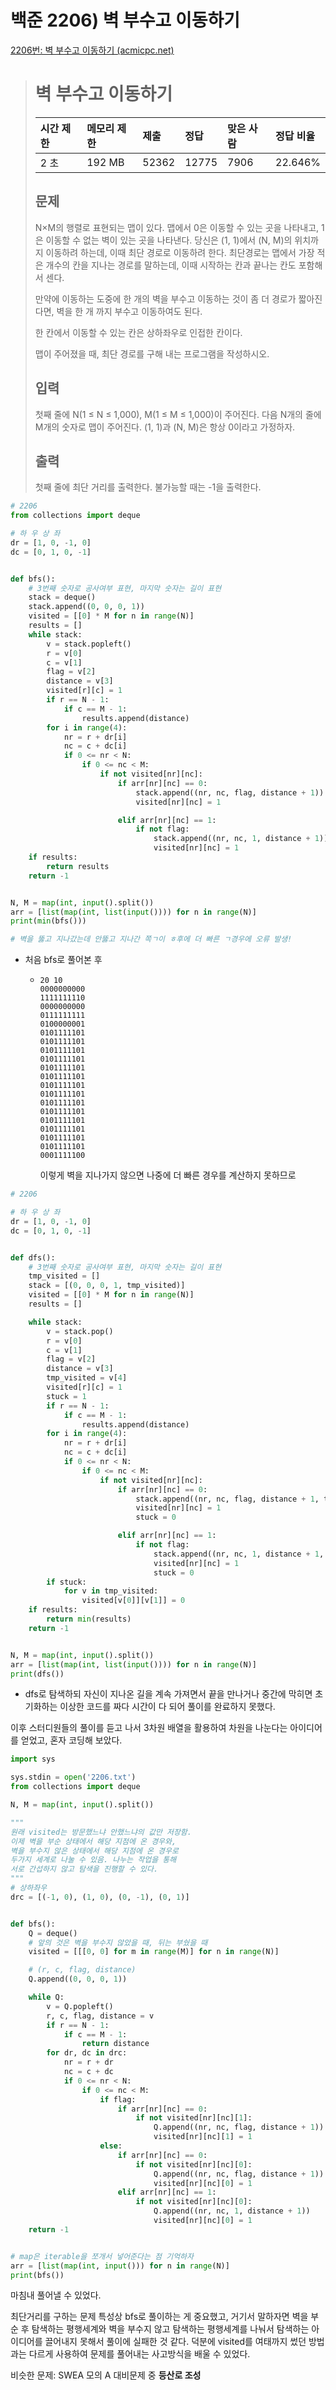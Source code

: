 # 백준 2206) 벽 부수고 이동하기 

[2206번: 벽 부수고 이동하기 (acmicpc.net)](https://www.acmicpc.net/problem/2206)

> # 벽 부수고 이동하기
>
> | 시간 제한 | 메모리 제한 | 제출  | 정답  | 맞은 사람 | 정답 비율 |
> | :-------- | :---------- | :---- | :---- | :-------- | :-------- |
> | 2 초      | 192 MB      | 52362 | 12775 | 7906      | 22.646%   |
>
> ## 문제
>
> N×M의 행렬로 표현되는 맵이 있다. 맵에서 0은 이동할 수 있는 곳을 나타내고, 1은 이동할 수 없는 벽이 있는 곳을 나타낸다. 당신은 (1, 1)에서 (N, M)의 위치까지 이동하려 하는데, 이때 최단 경로로 이동하려 한다. 최단경로는 맵에서 가장 적은 개수의 칸을 지나는 경로를 말하는데, 이때 시작하는 칸과 끝나는 칸도 포함해서 센다.
>
> 만약에 이동하는 도중에 한 개의 벽을 부수고 이동하는 것이 좀 더 경로가 짧아진다면, 벽을 한 개 까지 부수고 이동하여도 된다.
>
> 한 칸에서 이동할 수 있는 칸은 상하좌우로 인접한 칸이다.
>
> 맵이 주어졌을 때, 최단 경로를 구해 내는 프로그램을 작성하시오.
>
> ## 입력
>
> 첫째 줄에 N(1 ≤ N ≤ 1,000), M(1 ≤ M ≤ 1,000)이 주어진다. 다음 N개의 줄에 M개의 숫자로 맵이 주어진다. (1, 1)과 (N, M)은 항상 0이라고 가정하자.
>
> ## 출력
>
> 첫째 줄에 최단 거리를 출력한다. 불가능할 때는 -1을 출력한다.



```python
# 2206
from collections import deque

# 하 우 상 좌
dr = [1, 0, -1, 0]
dc = [0, 1, 0, -1]


def bfs():
    # 3번째 숫자로 공사여부 표현, 마지막 숫자는 길이 표현
    stack = deque()
    stack.append((0, 0, 0, 1))
    visited = [[0] * M for n in range(N)]
    results = []
    while stack:
        v = stack.popleft()
        r = v[0]
        c = v[1]
        flag = v[2]
        distance = v[3]
        visited[r][c] = 1
        if r == N - 1:
            if c == M - 1:
                results.append(distance)
        for i in range(4):
            nr = r + dr[i]
            nc = c + dc[i]
            if 0 <= nr < N:
                if 0 <= nc < M:
                    if not visited[nr][nc]:
                        if arr[nr][nc] == 0:
                            stack.append((nr, nc, flag, distance + 1))
                            visited[nr][nc] = 1

                        elif arr[nr][nc] == 1:
                            if not flag:
                                stack.append((nr, nc, 1, distance + 1))
                                visited[nr][nc] = 1
    if results:
        return results
    return -1


N, M = map(int, input().split())
arr = [list(map(int, list(input()))) for n in range(N)]
print(min(bfs()))

# 벽을 뚫고 지나갔는데 안뚫고 지나간 쪽ㄱ이 ㅎ후에 더 빠른 ㄱ경우에 오류 발생!
```

- 처음 bfs로 풀어본 후 

  - ```
    20 10
    0000000000
    1111111110
    0000000000
    0111111111
    0100000001
    0101111101
    0101111101
    0101111101
    0101111101
    0101111101
    0101111101
    0101111101
    0101111101
    0101111101
    0101111101
    0101111101
    0101111101
    0101111101
    0101111101
    0001111100
    ```

    이렇게 벽을 지나가지 않으면 나중에 더 빠른 경우를 계산하지 못하므로



``` python
# 2206

# 하 우 상 좌
dr = [1, 0, -1, 0]
dc = [0, 1, 0, -1]


def dfs():
    # 3번째 숫자로 공사여부 표현, 마지막 숫자는 길이 표현
    tmp_visited = []
    stack = [(0, 0, 0, 1, tmp_visited)]
    visited = [[0] * M for n in range(N)]
    results = []

    while stack:
        v = stack.pop()
        r = v[0]
        c = v[1]
        flag = v[2]
        distance = v[3]
        tmp_visited = v[4]
        visited[r][c] = 1
        stuck = 1
        if r == N - 1:
            if c == M - 1:
                results.append(distance)
        for i in range(4):
            nr = r + dr[i]
            nc = c + dc[i]
            if 0 <= nr < N:
                if 0 <= nc < M:
                    if not visited[nr][nc]:
                        if arr[nr][nc] == 0:
                            stack.append((nr, nc, flag, distance + 1, tmp_visited + [(nr, nc)]))
                            visited[nr][nc] = 1
                            stuck = 0

                        elif arr[nr][nc] == 1:
                            if not flag:
                                stack.append((nr, nc, 1, distance + 1, tmp_visited + [(nr, nc)]))
                                visited[nr][nc] = 1
                                stuck = 0
        if stuck:
            for v in tmp_visited:
                visited[v[0]][v[1]] = 0
    if results:
        return min(results)
    return -1


N, M = map(int, input().split())
arr = [list(map(int, list(input()))) for n in range(N)]
print(dfs())
```

- dfs로 탐색하되 자신이 지나온 길을 계속 가져면서 끝을 만나거나 중간에 막히면 초기화하는 이상한 코드를 짜다 시간이 다 되어 풀이를 완료하지 못했다.



이후 스터디원들의 풀이를 듣고 나서 3차원 배열을 활용하여 차원을 나눈다는 아이디어를 얻었고, 혼자 코딩해 보았다.

```python
import sys

sys.stdin = open('2206.txt')
from collections import deque

N, M = map(int, input().split())

"""
원래 visited는 방문했느냐 안했느냐의 값만 저장함.
이제 벽을 부순 상태에서 해당 지점에 온 경우와,
벽을 부수지 않은 상태에서 해당 지점에 온 경우로
두가지 세계로 나눌 수 있음. 나누는 작업을 통해
서로 간섭하지 않고 탐색을 진행할 수 있다.
"""
# 상하좌우
drc = [(-1, 0), (1, 0), (0, -1), (0, 1)]


def bfs():
    Q = deque()
    # 앞의 것은 벽을 부수지 않았을 때, 뒤는 부쉈을 때
    visited = [[[0, 0] for m in range(M)] for n in range(N)]

    # (r, c, flag, distance)
    Q.append((0, 0, 0, 1))

    while Q:
        v = Q.popleft()
        r, c, flag, distance = v
        if r == N - 1:
            if c == M - 1:
                return distance
        for dr, dc in drc:
            nr = r + dr
            nc = c + dc
            if 0 <= nr < N:
                if 0 <= nc < M:
                    if flag:
                        if arr[nr][nc] == 0:
                            if not visited[nr][nc][1]:
                                Q.append((nr, nc, flag, distance + 1))
                                visited[nr][nc][1] = 1
                    else:
                        if arr[nr][nc] == 0:
                            if not visited[nr][nc][0]:
                                Q.append((nr, nc, flag, distance + 1))
                                visited[nr][nc][0] = 1
                        elif arr[nr][nc] == 1:
                            if not visited[nr][nc][0]:
                                Q.append((nr, nc, 1, distance + 1))
                                visited[nr][nc][0] = 1
    return -1


# map은 iterable을 쪼개서 넣어준다는 점 기억하자
arr = [list(map(int, input())) for n in range(N)]
print(bfs())
```

마침내 풀어낼 수 있었다.



최단거리를 구하는 문제 특성상 bfs로 풀이하는 게 중요했고, 거기서 말하자면 벽을 부순 후 탐색하는 평행세계와 벽을 부수지 않고 탐색하는 평행세계를 나눠서 탐색하는 아이디어를 끌어내지 못해서 풀이에 실패한 것 같다. 덕분에 visited를 여태까지 썼던 방법과는 다르게 사용하여 문제를 풀어내는 사고방식을 배울 수 있었다.



비슷한 문제: SWEA 모의 A 대비문제 중 **등산로 조성**

